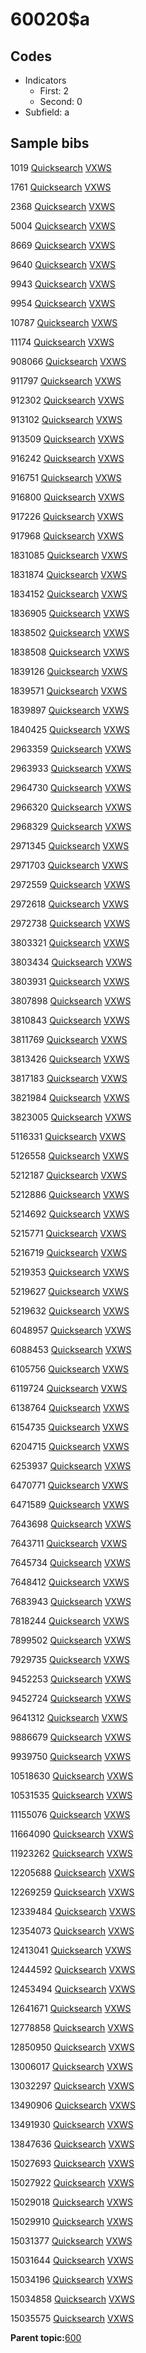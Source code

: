 # 60020$a

## Codes

-   Indicators
    -   First: 2
    -   Second: 0
-   Subfield: a

## Sample bibs

1019 [Quicksearch](https://search.library.yale.edu/catalog/1019) [VXWS](http://prodorbis.library.yale.edu:7014/vxws/GetHoldingsService?bibId=1019)

1761 [Quicksearch](https://search.library.yale.edu/catalog/1761) [VXWS](http://prodorbis.library.yale.edu:7014/vxws/GetHoldingsService?bibId=1761)

2368 [Quicksearch](https://search.library.yale.edu/catalog/2368) [VXWS](http://prodorbis.library.yale.edu:7014/vxws/GetHoldingsService?bibId=2368)

5004 [Quicksearch](https://search.library.yale.edu/catalog/5004) [VXWS](http://prodorbis.library.yale.edu:7014/vxws/GetHoldingsService?bibId=5004)

8669 [Quicksearch](https://search.library.yale.edu/catalog/8669) [VXWS](http://prodorbis.library.yale.edu:7014/vxws/GetHoldingsService?bibId=8669)

9640 [Quicksearch](https://search.library.yale.edu/catalog/9640) [VXWS](http://prodorbis.library.yale.edu:7014/vxws/GetHoldingsService?bibId=9640)

9943 [Quicksearch](https://search.library.yale.edu/catalog/9943) [VXWS](http://prodorbis.library.yale.edu:7014/vxws/GetHoldingsService?bibId=9943)

9954 [Quicksearch](https://search.library.yale.edu/catalog/9954) [VXWS](http://prodorbis.library.yale.edu:7014/vxws/GetHoldingsService?bibId=9954)

10787 [Quicksearch](https://search.library.yale.edu/catalog/10787) [VXWS](http://prodorbis.library.yale.edu:7014/vxws/GetHoldingsService?bibId=10787)

11174 [Quicksearch](https://search.library.yale.edu/catalog/11174) [VXWS](http://prodorbis.library.yale.edu:7014/vxws/GetHoldingsService?bibId=11174)

908066 [Quicksearch](https://search.library.yale.edu/catalog/908066) [VXWS](http://prodorbis.library.yale.edu:7014/vxws/GetHoldingsService?bibId=908066)

911797 [Quicksearch](https://search.library.yale.edu/catalog/911797) [VXWS](http://prodorbis.library.yale.edu:7014/vxws/GetHoldingsService?bibId=911797)

912302 [Quicksearch](https://search.library.yale.edu/catalog/912302) [VXWS](http://prodorbis.library.yale.edu:7014/vxws/GetHoldingsService?bibId=912302)

913102 [Quicksearch](https://search.library.yale.edu/catalog/913102) [VXWS](http://prodorbis.library.yale.edu:7014/vxws/GetHoldingsService?bibId=913102)

913509 [Quicksearch](https://search.library.yale.edu/catalog/913509) [VXWS](http://prodorbis.library.yale.edu:7014/vxws/GetHoldingsService?bibId=913509)

916242 [Quicksearch](https://search.library.yale.edu/catalog/916242) [VXWS](http://prodorbis.library.yale.edu:7014/vxws/GetHoldingsService?bibId=916242)

916751 [Quicksearch](https://search.library.yale.edu/catalog/916751) [VXWS](http://prodorbis.library.yale.edu:7014/vxws/GetHoldingsService?bibId=916751)

916800 [Quicksearch](https://search.library.yale.edu/catalog/916800) [VXWS](http://prodorbis.library.yale.edu:7014/vxws/GetHoldingsService?bibId=916800)

917226 [Quicksearch](https://search.library.yale.edu/catalog/917226) [VXWS](http://prodorbis.library.yale.edu:7014/vxws/GetHoldingsService?bibId=917226)

917968 [Quicksearch](https://search.library.yale.edu/catalog/917968) [VXWS](http://prodorbis.library.yale.edu:7014/vxws/GetHoldingsService?bibId=917968)

1831085 [Quicksearch](https://search.library.yale.edu/catalog/1831085) [VXWS](http://prodorbis.library.yale.edu:7014/vxws/GetHoldingsService?bibId=1831085)

1831874 [Quicksearch](https://search.library.yale.edu/catalog/1831874) [VXWS](http://prodorbis.library.yale.edu:7014/vxws/GetHoldingsService?bibId=1831874)

1834152 [Quicksearch](https://search.library.yale.edu/catalog/1834152) [VXWS](http://prodorbis.library.yale.edu:7014/vxws/GetHoldingsService?bibId=1834152)

1836905 [Quicksearch](https://search.library.yale.edu/catalog/1836905) [VXWS](http://prodorbis.library.yale.edu:7014/vxws/GetHoldingsService?bibId=1836905)

1838502 [Quicksearch](https://search.library.yale.edu/catalog/1838502) [VXWS](http://prodorbis.library.yale.edu:7014/vxws/GetHoldingsService?bibId=1838502)

1838508 [Quicksearch](https://search.library.yale.edu/catalog/1838508) [VXWS](http://prodorbis.library.yale.edu:7014/vxws/GetHoldingsService?bibId=1838508)

1839126 [Quicksearch](https://search.library.yale.edu/catalog/1839126) [VXWS](http://prodorbis.library.yale.edu:7014/vxws/GetHoldingsService?bibId=1839126)

1839571 [Quicksearch](https://search.library.yale.edu/catalog/1839571) [VXWS](http://prodorbis.library.yale.edu:7014/vxws/GetHoldingsService?bibId=1839571)

1839897 [Quicksearch](https://search.library.yale.edu/catalog/1839897) [VXWS](http://prodorbis.library.yale.edu:7014/vxws/GetHoldingsService?bibId=1839897)

1840425 [Quicksearch](https://search.library.yale.edu/catalog/1840425) [VXWS](http://prodorbis.library.yale.edu:7014/vxws/GetHoldingsService?bibId=1840425)

2963359 [Quicksearch](https://search.library.yale.edu/catalog/2963359) [VXWS](http://prodorbis.library.yale.edu:7014/vxws/GetHoldingsService?bibId=2963359)

2963933 [Quicksearch](https://search.library.yale.edu/catalog/2963933) [VXWS](http://prodorbis.library.yale.edu:7014/vxws/GetHoldingsService?bibId=2963933)

2964730 [Quicksearch](https://search.library.yale.edu/catalog/2964730) [VXWS](http://prodorbis.library.yale.edu:7014/vxws/GetHoldingsService?bibId=2964730)

2966320 [Quicksearch](https://search.library.yale.edu/catalog/2966320) [VXWS](http://prodorbis.library.yale.edu:7014/vxws/GetHoldingsService?bibId=2966320)

2968329 [Quicksearch](https://search.library.yale.edu/catalog/2968329) [VXWS](http://prodorbis.library.yale.edu:7014/vxws/GetHoldingsService?bibId=2968329)

2971345 [Quicksearch](https://search.library.yale.edu/catalog/2971345) [VXWS](http://prodorbis.library.yale.edu:7014/vxws/GetHoldingsService?bibId=2971345)

2971703 [Quicksearch](https://search.library.yale.edu/catalog/2971703) [VXWS](http://prodorbis.library.yale.edu:7014/vxws/GetHoldingsService?bibId=2971703)

2972559 [Quicksearch](https://search.library.yale.edu/catalog/2972559) [VXWS](http://prodorbis.library.yale.edu:7014/vxws/GetHoldingsService?bibId=2972559)

2972618 [Quicksearch](https://search.library.yale.edu/catalog/2972618) [VXWS](http://prodorbis.library.yale.edu:7014/vxws/GetHoldingsService?bibId=2972618)

2972738 [Quicksearch](https://search.library.yale.edu/catalog/2972738) [VXWS](http://prodorbis.library.yale.edu:7014/vxws/GetHoldingsService?bibId=2972738)

3803321 [Quicksearch](https://search.library.yale.edu/catalog/3803321) [VXWS](http://prodorbis.library.yale.edu:7014/vxws/GetHoldingsService?bibId=3803321)

3803434 [Quicksearch](https://search.library.yale.edu/catalog/3803434) [VXWS](http://prodorbis.library.yale.edu:7014/vxws/GetHoldingsService?bibId=3803434)

3803931 [Quicksearch](https://search.library.yale.edu/catalog/3803931) [VXWS](http://prodorbis.library.yale.edu:7014/vxws/GetHoldingsService?bibId=3803931)

3807898 [Quicksearch](https://search.library.yale.edu/catalog/3807898) [VXWS](http://prodorbis.library.yale.edu:7014/vxws/GetHoldingsService?bibId=3807898)

3810843 [Quicksearch](https://search.library.yale.edu/catalog/3810843) [VXWS](http://prodorbis.library.yale.edu:7014/vxws/GetHoldingsService?bibId=3810843)

3811769 [Quicksearch](https://search.library.yale.edu/catalog/3811769) [VXWS](http://prodorbis.library.yale.edu:7014/vxws/GetHoldingsService?bibId=3811769)

3813426 [Quicksearch](https://search.library.yale.edu/catalog/3813426) [VXWS](http://prodorbis.library.yale.edu:7014/vxws/GetHoldingsService?bibId=3813426)

3817183 [Quicksearch](https://search.library.yale.edu/catalog/3817183) [VXWS](http://prodorbis.library.yale.edu:7014/vxws/GetHoldingsService?bibId=3817183)

3821984 [Quicksearch](https://search.library.yale.edu/catalog/3821984) [VXWS](http://prodorbis.library.yale.edu:7014/vxws/GetHoldingsService?bibId=3821984)

3823005 [Quicksearch](https://search.library.yale.edu/catalog/3823005) [VXWS](http://prodorbis.library.yale.edu:7014/vxws/GetHoldingsService?bibId=3823005)

5116331 [Quicksearch](https://search.library.yale.edu/catalog/5116331) [VXWS](http://prodorbis.library.yale.edu:7014/vxws/GetHoldingsService?bibId=5116331)

5126558 [Quicksearch](https://search.library.yale.edu/catalog/5126558) [VXWS](http://prodorbis.library.yale.edu:7014/vxws/GetHoldingsService?bibId=5126558)

5212187 [Quicksearch](https://search.library.yale.edu/catalog/5212187) [VXWS](http://prodorbis.library.yale.edu:7014/vxws/GetHoldingsService?bibId=5212187)

5212886 [Quicksearch](https://search.library.yale.edu/catalog/5212886) [VXWS](http://prodorbis.library.yale.edu:7014/vxws/GetHoldingsService?bibId=5212886)

5214692 [Quicksearch](https://search.library.yale.edu/catalog/5214692) [VXWS](http://prodorbis.library.yale.edu:7014/vxws/GetHoldingsService?bibId=5214692)

5215771 [Quicksearch](https://search.library.yale.edu/catalog/5215771) [VXWS](http://prodorbis.library.yale.edu:7014/vxws/GetHoldingsService?bibId=5215771)

5216719 [Quicksearch](https://search.library.yale.edu/catalog/5216719) [VXWS](http://prodorbis.library.yale.edu:7014/vxws/GetHoldingsService?bibId=5216719)

5219353 [Quicksearch](https://search.library.yale.edu/catalog/5219353) [VXWS](http://prodorbis.library.yale.edu:7014/vxws/GetHoldingsService?bibId=5219353)

5219627 [Quicksearch](https://search.library.yale.edu/catalog/5219627) [VXWS](http://prodorbis.library.yale.edu:7014/vxws/GetHoldingsService?bibId=5219627)

5219632 [Quicksearch](https://search.library.yale.edu/catalog/5219632) [VXWS](http://prodorbis.library.yale.edu:7014/vxws/GetHoldingsService?bibId=5219632)

6048957 [Quicksearch](https://search.library.yale.edu/catalog/6048957) [VXWS](http://prodorbis.library.yale.edu:7014/vxws/GetHoldingsService?bibId=6048957)

6088453 [Quicksearch](https://search.library.yale.edu/catalog/6088453) [VXWS](http://prodorbis.library.yale.edu:7014/vxws/GetHoldingsService?bibId=6088453)

6105756 [Quicksearch](https://search.library.yale.edu/catalog/6105756) [VXWS](http://prodorbis.library.yale.edu:7014/vxws/GetHoldingsService?bibId=6105756)

6119724 [Quicksearch](https://search.library.yale.edu/catalog/6119724) [VXWS](http://prodorbis.library.yale.edu:7014/vxws/GetHoldingsService?bibId=6119724)

6138764 [Quicksearch](https://search.library.yale.edu/catalog/6138764) [VXWS](http://prodorbis.library.yale.edu:7014/vxws/GetHoldingsService?bibId=6138764)

6154735 [Quicksearch](https://search.library.yale.edu/catalog/6154735) [VXWS](http://prodorbis.library.yale.edu:7014/vxws/GetHoldingsService?bibId=6154735)

6204715 [Quicksearch](https://search.library.yale.edu/catalog/6204715) [VXWS](http://prodorbis.library.yale.edu:7014/vxws/GetHoldingsService?bibId=6204715)

6253937 [Quicksearch](https://search.library.yale.edu/catalog/6253937) [VXWS](http://prodorbis.library.yale.edu:7014/vxws/GetHoldingsService?bibId=6253937)

6470771 [Quicksearch](https://search.library.yale.edu/catalog/6470771) [VXWS](http://prodorbis.library.yale.edu:7014/vxws/GetHoldingsService?bibId=6470771)

6471589 [Quicksearch](https://search.library.yale.edu/catalog/6471589) [VXWS](http://prodorbis.library.yale.edu:7014/vxws/GetHoldingsService?bibId=6471589)

7643698 [Quicksearch](https://search.library.yale.edu/catalog/7643698) [VXWS](http://prodorbis.library.yale.edu:7014/vxws/GetHoldingsService?bibId=7643698)

7643711 [Quicksearch](https://search.library.yale.edu/catalog/7643711) [VXWS](http://prodorbis.library.yale.edu:7014/vxws/GetHoldingsService?bibId=7643711)

7645734 [Quicksearch](https://search.library.yale.edu/catalog/7645734) [VXWS](http://prodorbis.library.yale.edu:7014/vxws/GetHoldingsService?bibId=7645734)

7648412 [Quicksearch](https://search.library.yale.edu/catalog/7648412) [VXWS](http://prodorbis.library.yale.edu:7014/vxws/GetHoldingsService?bibId=7648412)

7683943 [Quicksearch](https://search.library.yale.edu/catalog/7683943) [VXWS](http://prodorbis.library.yale.edu:7014/vxws/GetHoldingsService?bibId=7683943)

7818244 [Quicksearch](https://search.library.yale.edu/catalog/7818244) [VXWS](http://prodorbis.library.yale.edu:7014/vxws/GetHoldingsService?bibId=7818244)

7899502 [Quicksearch](https://search.library.yale.edu/catalog/7899502) [VXWS](http://prodorbis.library.yale.edu:7014/vxws/GetHoldingsService?bibId=7899502)

7929735 [Quicksearch](https://search.library.yale.edu/catalog/7929735) [VXWS](http://prodorbis.library.yale.edu:7014/vxws/GetHoldingsService?bibId=7929735)

9452253 [Quicksearch](https://search.library.yale.edu/catalog/9452253) [VXWS](http://prodorbis.library.yale.edu:7014/vxws/GetHoldingsService?bibId=9452253)

9452724 [Quicksearch](https://search.library.yale.edu/catalog/9452724) [VXWS](http://prodorbis.library.yale.edu:7014/vxws/GetHoldingsService?bibId=9452724)

9641312 [Quicksearch](https://search.library.yale.edu/catalog/9641312) [VXWS](http://prodorbis.library.yale.edu:7014/vxws/GetHoldingsService?bibId=9641312)

9886679 [Quicksearch](https://search.library.yale.edu/catalog/9886679) [VXWS](http://prodorbis.library.yale.edu:7014/vxws/GetHoldingsService?bibId=9886679)

9939750 [Quicksearch](https://search.library.yale.edu/catalog/9939750) [VXWS](http://prodorbis.library.yale.edu:7014/vxws/GetHoldingsService?bibId=9939750)

10518630 [Quicksearch](https://search.library.yale.edu/catalog/10518630) [VXWS](http://prodorbis.library.yale.edu:7014/vxws/GetHoldingsService?bibId=10518630)

10531535 [Quicksearch](https://search.library.yale.edu/catalog/10531535) [VXWS](http://prodorbis.library.yale.edu:7014/vxws/GetHoldingsService?bibId=10531535)

11155076 [Quicksearch](https://search.library.yale.edu/catalog/11155076) [VXWS](http://prodorbis.library.yale.edu:7014/vxws/GetHoldingsService?bibId=11155076)

11664090 [Quicksearch](https://search.library.yale.edu/catalog/11664090) [VXWS](http://prodorbis.library.yale.edu:7014/vxws/GetHoldingsService?bibId=11664090)

11923262 [Quicksearch](https://search.library.yale.edu/catalog/11923262) [VXWS](http://prodorbis.library.yale.edu:7014/vxws/GetHoldingsService?bibId=11923262)

12205688 [Quicksearch](https://search.library.yale.edu/catalog/12205688) [VXWS](http://prodorbis.library.yale.edu:7014/vxws/GetHoldingsService?bibId=12205688)

12269259 [Quicksearch](https://search.library.yale.edu/catalog/12269259) [VXWS](http://prodorbis.library.yale.edu:7014/vxws/GetHoldingsService?bibId=12269259)

12339484 [Quicksearch](https://search.library.yale.edu/catalog/12339484) [VXWS](http://prodorbis.library.yale.edu:7014/vxws/GetHoldingsService?bibId=12339484)

12354073 [Quicksearch](https://search.library.yale.edu/catalog/12354073) [VXWS](http://prodorbis.library.yale.edu:7014/vxws/GetHoldingsService?bibId=12354073)

12413041 [Quicksearch](https://search.library.yale.edu/catalog/12413041) [VXWS](http://prodorbis.library.yale.edu:7014/vxws/GetHoldingsService?bibId=12413041)

12444592 [Quicksearch](https://search.library.yale.edu/catalog/12444592) [VXWS](http://prodorbis.library.yale.edu:7014/vxws/GetHoldingsService?bibId=12444592)

12453494 [Quicksearch](https://search.library.yale.edu/catalog/12453494) [VXWS](http://prodorbis.library.yale.edu:7014/vxws/GetHoldingsService?bibId=12453494)

12641671 [Quicksearch](https://search.library.yale.edu/catalog/12641671) [VXWS](http://prodorbis.library.yale.edu:7014/vxws/GetHoldingsService?bibId=12641671)

12778858 [Quicksearch](https://search.library.yale.edu/catalog/12778858) [VXWS](http://prodorbis.library.yale.edu:7014/vxws/GetHoldingsService?bibId=12778858)

12850950 [Quicksearch](https://search.library.yale.edu/catalog/12850950) [VXWS](http://prodorbis.library.yale.edu:7014/vxws/GetHoldingsService?bibId=12850950)

13006017 [Quicksearch](https://search.library.yale.edu/catalog/13006017) [VXWS](http://prodorbis.library.yale.edu:7014/vxws/GetHoldingsService?bibId=13006017)

13032297 [Quicksearch](https://search.library.yale.edu/catalog/13032297) [VXWS](http://prodorbis.library.yale.edu:7014/vxws/GetHoldingsService?bibId=13032297)

13490906 [Quicksearch](https://search.library.yale.edu/catalog/13490906) [VXWS](http://prodorbis.library.yale.edu:7014/vxws/GetHoldingsService?bibId=13490906)

13491930 [Quicksearch](https://search.library.yale.edu/catalog/13491930) [VXWS](http://prodorbis.library.yale.edu:7014/vxws/GetHoldingsService?bibId=13491930)

13847636 [Quicksearch](https://search.library.yale.edu/catalog/13847636) [VXWS](http://prodorbis.library.yale.edu:7014/vxws/GetHoldingsService?bibId=13847636)

15027693 [Quicksearch](https://search.library.yale.edu/catalog/15027693) [VXWS](http://prodorbis.library.yale.edu:7014/vxws/GetHoldingsService?bibId=15027693)

15027922 [Quicksearch](https://search.library.yale.edu/catalog/15027922) [VXWS](http://prodorbis.library.yale.edu:7014/vxws/GetHoldingsService?bibId=15027922)

15029018 [Quicksearch](https://search.library.yale.edu/catalog/15029018) [VXWS](http://prodorbis.library.yale.edu:7014/vxws/GetHoldingsService?bibId=15029018)

15029910 [Quicksearch](https://search.library.yale.edu/catalog/15029910) [VXWS](http://prodorbis.library.yale.edu:7014/vxws/GetHoldingsService?bibId=15029910)

15031377 [Quicksearch](https://search.library.yale.edu/catalog/15031377) [VXWS](http://prodorbis.library.yale.edu:7014/vxws/GetHoldingsService?bibId=15031377)

15031644 [Quicksearch](https://search.library.yale.edu/catalog/15031644) [VXWS](http://prodorbis.library.yale.edu:7014/vxws/GetHoldingsService?bibId=15031644)

15034196 [Quicksearch](https://search.library.yale.edu/catalog/15034196) [VXWS](http://prodorbis.library.yale.edu:7014/vxws/GetHoldingsService?bibId=15034196)

15034858 [Quicksearch](https://search.library.yale.edu/catalog/15034858) [VXWS](http://prodorbis.library.yale.edu:7014/vxws/GetHoldingsService?bibId=15034858)

15035575 [Quicksearch](https://search.library.yale.edu/catalog/15035575) [VXWS](http://prodorbis.library.yale.edu:7014/vxws/GetHoldingsService?bibId=15035575)

**Parent topic:**[600](../../tags/600/600.md)

